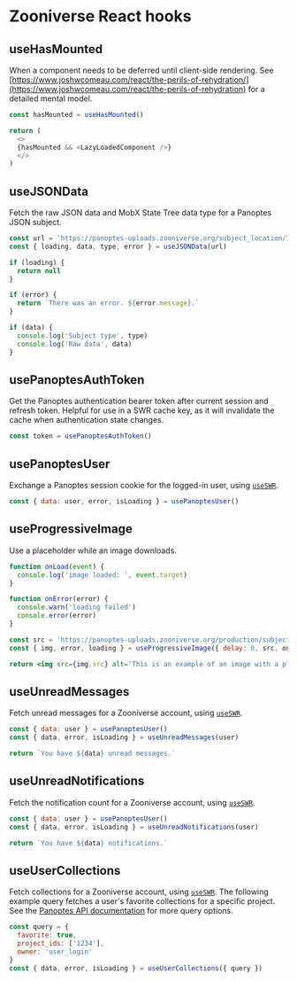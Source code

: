 # Zooniverse React hooks

## useHasMounted

When a component needs to be deferred until client-side rendering. See [https://www.joshwcomeau.com/react/the-perils-of-rehydration/](https://www.joshwcomeau.com/react/the-perils-of-rehydration) for a detailed mental model.

```js
const hasMounted = useHasMounted()

return (
  <>
  {hasMounted && <LazyLoadedComponent />}
  </>
)
```

## useJSONData

Fetch the raw JSON data and MobX State Tree data type for a Panoptes JSON subject.

```js
const url = 'https://panoptes-uploads.zooniverse.org/subject_location/74fddc9b-790d-47c6-9eac-110c64022ea8.json'
const { loading, data, type, error } = useJSONData(url)

if (loading) {
  return null
}

if (error) {
  return `There was an error. ${error.message}.`
}

if (data) {
  console.log('Subject type', type)
  console.log('Raw data', data)
}
```

## usePanoptesAuthToken

Get the Panoptes authentication bearer token after current session and refresh token.
Helpful for use in a SWR cache key, as it will invalidate the cache when authentication state changes.

```js
const token = usePanoptesAuthToken()
```

## usePanoptesUser

Exchange a Panoptes session cookie for the logged-in user, using [`useSWR`](https://swr.vercel.app/docs/api).

```js
const { data: user, error, isLoading } = usePanoptesUser()
```

## useProgressiveImage

Use a placeholder while an image downloads.

```jsx
function onLoad(event) {
  console.log('image loaded: ', event.target)
}

function onError(error) {
  console.warn('loading failed')
  console.error(error)
}

const src = 'https://panoptes-uploads.zooniverse.org/production/subject_location/66094a64-8823-4314-8ef4-1ee228e49470.jpeg'
const { img, error, loading } = useProgressiveImage({ delay: 0, src, onLoad, onError })

return <img src={img.src} alt='This is an example of an image with a placeholder.'/>
```

## useUnreadMessages

Fetch unread messages for a Zooniverse account, using [`useSWR`](https://swr.vercel.app/docs/api).

```js
const { data: user } = usePanoptesUser()
const { data, error, isLoading } = useUnreadMessages(user)

return `You have ${data} unread messages.`
```

## useUnreadNotifications

Fetch the notification count for a Zooniverse account, using [`useSWR`](https://swr.vercel.app/docs/api).

```js
const { data: user } = usePanoptesUser()
const { data, error, isLoading } = useUnreadNotifications(user)

return `You have ${data} notifications.`
```

## useUserCollections

Fetch collections for a Zooniverse account, using [`useSWR`](https://swr.vercel.app/docs/api).
The following example query fetches a user's favorite collections for a specific project.
See the [Panoptes API documentation](https://zooniverse.github.io/panoptes/#collections) for more query options.

```js
const query = {
  favorite: true,
  project_ids: ['1234'],
  owner: 'user_login'
}
const { data, error, isLoading } = useUserCollections({ query })
```
